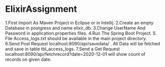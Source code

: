 # ElixirAssignment
1.First Import As Maven Project in Eclipse or in Intellij.
2.Create an empty Database in postgress and name elixir_db.
3.Change UserName And Password in application.properties files.
4.Run The Spring Boot Project. 
5. File Access_logs.txt should be available in the main project directory.
6.Send Post Request localhost:8090/api/savedata/  . All Data will be fetched and save in table tbl_access_logs.
7.Send a Get Request localhost:8090/api/fetchrecord?date=2020-12-01 will show count of records on given date.
